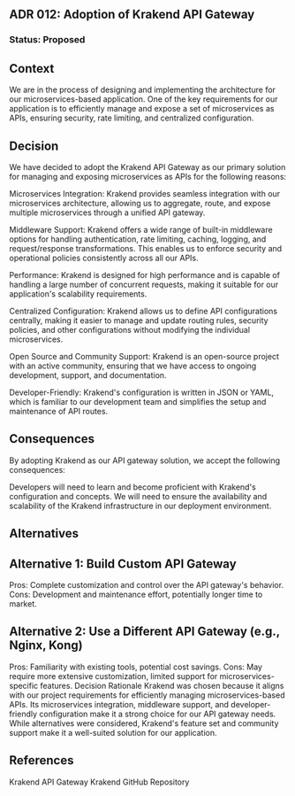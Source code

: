 ## ADR 012: Adoption of Krakend API Gateway
### Status: Proposed
## Context
We are in the process of designing and implementing the architecture for our microservices-based application. One of the key requirements for our application is to efficiently manage and expose a set of microservices as APIs, ensuring security, rate limiting, and centralized configuration.

## Decision
We have decided to adopt the Krakend API Gateway as our primary solution for managing and exposing microservices as APIs for the following reasons:

Microservices Integration: Krakend provides seamless integration with our microservices architecture, allowing us to aggregate, route, and expose multiple microservices through a unified API gateway.

Middleware Support: Krakend offers a wide range of built-in middleware options for handling authentication, rate limiting, caching, logging, and request/response transformations. This enables us to enforce security and operational policies consistently across all our APIs.

Performance: Krakend is designed for high performance and is capable of handling a large number of concurrent requests, making it suitable for our application's scalability requirements.

Centralized Configuration: Krakend allows us to define API configurations centrally, making it easier to manage and update routing rules, security policies, and other configurations without modifying the individual microservices.

Open Source and Community Support: Krakend is an open-source project with an active community, ensuring that we have access to ongoing development, support, and documentation.

Developer-Friendly: Krakend's configuration is written in JSON or YAML, which is familiar to our development team and simplifies the setup and maintenance of API routes.

## Consequences
By adopting Krakend as our API gateway solution, we accept the following consequences:

Developers will need to learn and become proficient with Krakend's configuration and concepts.
We will need to ensure the availability and scalability of the Krakend infrastructure in our deployment environment.
## Alternatives
## Alternative 1: Build Custom API Gateway
Pros: Complete customization and control over the API gateway's behavior.
Cons: Development and maintenance effort, potentially longer time to market.
## Alternative 2: Use a Different API Gateway (e.g., Nginx, Kong)
Pros: Familiarity with existing tools, potential cost savings.
Cons: May require more extensive customization, limited support for microservices-specific features.
Decision Rationale
Krakend was chosen because it aligns with our project requirements for efficiently managing microservices-based APIs. Its microservices integration, middleware support, and developer-friendly configuration make it a strong choice for our API gateway needs. While alternatives were considered, Krakend's feature set and community support make it a well-suited solution for our application.

## References
Krakend API Gateway
Krakend GitHub Repository
